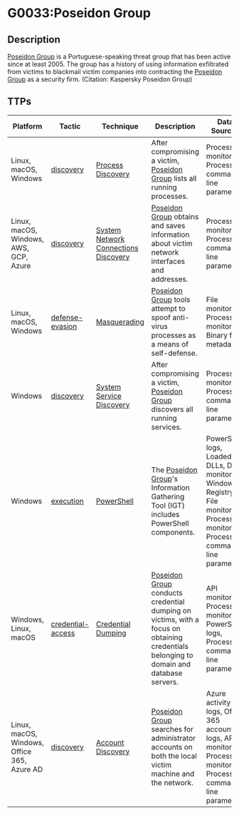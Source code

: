# G0033:Poseidon Group

## Description

[Poseidon Group](https://attack.mitre.org/groups/G0033) is a Portuguese-speaking threat group that has been active since at least 2005. The group has a history of using information exfiltrated from victims to blackmail victim companies into contracting the [Poseidon Group](https://attack.mitre.org/groups/G0033) as a security firm. (Citation: Kaspersky Poseidon Group)

## TTPs

|Platform|Tactic|Technique|Description|Data Sources|
|---|---|---|---|---|
|Linux, macOS, Windows|[discovery](https://attack.mitre.org/tactics/discovery/) |[Process Discovery](https://attack.mitre.org/techniques/T1057/) |After compromising a victim, [Poseidon Group](https://attack.mitre.org/groups/G0033) lists all running processes. |Process monitoring, Process command-line parameters|
|Linux, macOS, Windows, AWS, GCP, Azure|[discovery](https://attack.mitre.org/tactics/discovery/) |[System Network Connections Discovery](https://attack.mitre.org/techniques/T1049/) |[Poseidon Group](https://attack.mitre.org/groups/G0033) obtains and saves information about victim network interfaces and addresses. |Process monitoring, Process command-line parameters|
|Linux, macOS, Windows|[defense-evasion](https://attack.mitre.org/tactics/defense-evasion/) |[Masquerading](https://attack.mitre.org/techniques/T1036/) |[Poseidon Group](https://attack.mitre.org/groups/G0033) tools attempt to spoof anti-virus processes as a means of self-defense. |File monitoring, Process monitoring, Binary file metadata|
|Windows|[discovery](https://attack.mitre.org/tactics/discovery/) |[System Service Discovery](https://attack.mitre.org/techniques/T1007/) |After compromising a victim, [Poseidon Group](https://attack.mitre.org/groups/G0033) discovers all running services. |Process monitoring, Process command-line parameters|
|Windows|[execution](https://attack.mitre.org/tactics/execution/) |[PowerShell](https://attack.mitre.org/techniques/T1086/) |The [Poseidon Group](https://attack.mitre.org/groups/G0033)'s Information Gathering Tool (IGT) includes PowerShell components. |PowerShell logs, Loaded DLLs, DLL monitoring, Windows Registry, File monitoring, Process monitoring, Process command-line parameters|
|Windows, Linux, macOS|[credential-access](https://attack.mitre.org/tactics/credential-access/) |[Credential Dumping](https://attack.mitre.org/techniques/T1003/) |[Poseidon Group](https://attack.mitre.org/groups/G0033) conducts credential dumping on victims, with a focus on obtaining credentials belonging to domain and database servers. |API monitoring, Process monitoring, PowerShell logs, Process command-line parameters|
|Linux, macOS, Windows, Office 365, Azure AD|[discovery](https://attack.mitre.org/tactics/discovery/) |[Account Discovery](https://attack.mitre.org/techniques/T1087/) |[Poseidon Group](https://attack.mitre.org/groups/G0033) searches for administrator accounts on both the local victim machine and the network. |Azure activity logs, Office 365 account logs, API monitoring, Process monitoring, Process command-line parameters|
